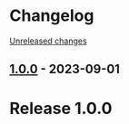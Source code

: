 # Changelog 

[Unreleased changes](https://github.com/justbetter/statamic-meta-templates/compare/1.0.0...master)
## [1.0.0](https://github.com/justbetter/statamic-meta-templates/releases/tag/1.0.0) - 2023-09-01

# Release 1.0.0


